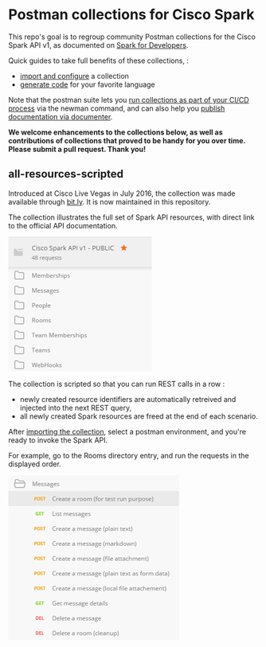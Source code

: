 # Postman collections for Cisco Spark

This repo's goal is to regroup community Postman collections for the Cisco Spark API v1, as documented on [Spark for Developers](https://developer.ciscospark.com/quick-reference.html).

Quick guides to take full benefits of these collections, :
- [import and configure](docs/ImportAndConfigure.md) a collection 
- [generate code](docs/GenerateCode.md) for your favorite language

Note that the postman suite lets you [run collections as part of your CI/CD process](https://www.getpostman.com/docs/newman_intro) via the newman command, and can also help you [publish documentation via documenter](https://www.getpostman.com/docs/creating_documentation).    

**We welcome enhancements to the collections below, as well as contributions of collections that proved to be handy for you over time. 
Please submit a pull request. 
Thank you!** 


## all-resources-scripted

Introduced at Cisco Live Vegas in July 2016, the collection was made available through [bit.ly](bit.ly/POSTMAN-SPARK-API).
It is now maintained in this repository.

The collection illustrates the full set of Spark API resources, with direct link to the official API documentation.

![all resources](docs/img/scripted-collection-all-resources.png)

The collection is scripted so that you can run REST calls in a row :
- newly created resource identifiers are automatically retreived and injected into the next REST query,
- all newly created Spark resources are freed at the end of each scenario.

After [importing the collection](ImportAndConfigure.md), select a postman environment, and you're ready to invoke the Spark API.

For example, go to the Rooms directory entry, and run the requests in the displayed order.

![messages](docs/img/scripted-collection-messages.png)



